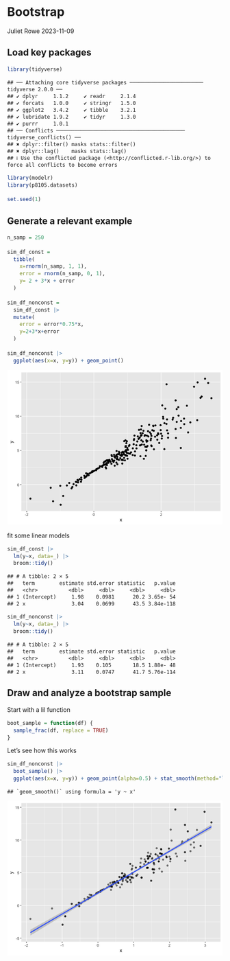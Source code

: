 Bootstrap
================
Juliet Rowe
2023-11-09

## Load key packages

``` r
library(tidyverse)
```

    ## ── Attaching core tidyverse packages ──────────────────────── tidyverse 2.0.0 ──
    ## ✔ dplyr     1.1.2     ✔ readr     2.1.4
    ## ✔ forcats   1.0.0     ✔ stringr   1.5.0
    ## ✔ ggplot2   3.4.2     ✔ tibble    3.2.1
    ## ✔ lubridate 1.9.2     ✔ tidyr     1.3.0
    ## ✔ purrr     1.0.1     
    ## ── Conflicts ────────────────────────────────────────── tidyverse_conflicts() ──
    ## ✖ dplyr::filter() masks stats::filter()
    ## ✖ dplyr::lag()    masks stats::lag()
    ## ℹ Use the conflicted package (<http://conflicted.r-lib.org/>) to force all conflicts to become errors

``` r
library(modelr)
library(p8105.datasets)

set.seed(1)
```

## Generate a relevant example

``` r
n_samp = 250

sim_df_const = 
  tibble(
    x=rnorm(n_samp, 1, 1),
    error = rnorm(n_samp, 0, 1),
    y= 2 + 3*x + error
  )

sim_df_nonconst =
  sim_df_const |>
  mutate(
    error = error*0.75*x,
    y=2+3*x+error
  )

sim_df_nonconst |>
  ggplot(aes(x=x, y=y)) + geom_point()
```

![](bootstrapping_files/figure-gfm/unnamed-chunk-2-1.png)<!-- -->

fit some linear models

``` r
sim_df_const |>
  lm(y~x, data=_) |>
  broom::tidy()
```

    ## # A tibble: 2 × 5
    ##   term        estimate std.error statistic   p.value
    ##   <chr>          <dbl>     <dbl>     <dbl>     <dbl>
    ## 1 (Intercept)     1.98    0.0981      20.2 3.65e- 54
    ## 2 x               3.04    0.0699      43.5 3.84e-118

``` r
sim_df_nonconst |>
  lm(y~x, data=_) |>
  broom::tidy()
```

    ## # A tibble: 2 × 5
    ##   term        estimate std.error statistic   p.value
    ##   <chr>          <dbl>     <dbl>     <dbl>     <dbl>
    ## 1 (Intercept)     1.93    0.105       18.5 1.88e- 48
    ## 2 x               3.11    0.0747      41.7 5.76e-114

## Draw and analyze a bootstrap sample

Start with a lil function

``` r
boot_sample = function(df) {
  sample_frac(df, replace = TRUE)
}
```

Let’s see how this works

``` r
sim_df_nonconst |>
  boot_sample() |>
  ggplot(aes(x=x, y=y)) + geom_point(alpha=0.5) + stat_smooth(method="lm")
```

    ## `geom_smooth()` using formula = 'y ~ x'

![](bootstrapping_files/figure-gfm/unnamed-chunk-5-1.png)<!-- -->
